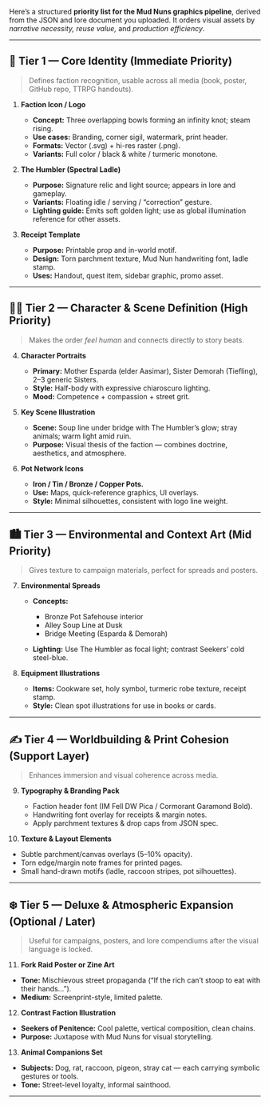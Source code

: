Here’s a structured **priority list for the Mud Nuns graphics pipeline**, derived from the JSON and lore document you uploaded. It orders visual assets by *narrative necessity, reuse value,* and *production efficiency*.

---

## 🎯 Tier 1 — Core Identity (Immediate Priority)

> Defines faction recognition, usable across all media (book, poster, GitHub repo, TTRPG handouts).

1. **Faction Icon / Logo**

   * **Concept:** Three overlapping bowls forming an infinity knot; steam rising.
   * **Use cases:** Branding, corner sigil, watermark, print header.
   * **Formats:** Vector (.svg) + hi-res raster (.png).
   * **Variants:** Full color / black & white / turmeric monotone.

2. **The Humbler (Spectral Ladle)**

   * **Purpose:** Signature relic and light source; appears in lore and gameplay.
   * **Variants:** Floating idle / serving / “correction” gesture.
   * **Lighting guide:** Emits soft golden light; use as global illumination reference for other assets.

3. **Receipt Template**

   * **Purpose:** Printable prop and in-world motif.
   * **Design:** Torn parchment texture, Mud Nun handwriting font, ladle stamp.
   * **Uses:** Handout, quest item, sidebar graphic, promo asset.

---

## 🧑‍🎨 Tier 2 — Character & Scene Definition (High Priority)

> Makes the order *feel human* and connects directly to story beats.

4. **Character Portraits**

   * **Primary:** Mother Esparda (elder Aasimar), Sister Demorah (Tiefling), 2–3 generic Sisters.
   * **Style:** Half-body with expressive chiaroscuro lighting.
   * **Mood:** Competence + compassion + street grit.

5. **Key Scene Illustration**

   * **Scene:** Soup line under bridge with The Humbler’s glow; stray animals; warm light amid ruin.
   * **Purpose:** Visual thesis of the faction — combines doctrine, aesthetics, and atmosphere.

6. **Pot Network Icons**

   * **Iron / Tin / Bronze / Copper Pots.**
   * **Use:** Maps, quick-reference graphics, UI overlays.
   * **Style:** Minimal silhouettes, consistent with logo line weight.

---

## 🏙️ Tier 3 — Environmental and Context Art (Mid Priority)

> Gives texture to campaign materials, perfect for spreads and posters.

7. **Environmental Spreads**

   * **Concepts:**

     * Bronze Pot Safehouse interior
     * Alley Soup Line at Dusk
     * Bridge Meeting (Esparda & Demorah)
   * **Lighting:** Use The Humbler as focal light; contrast Seekers’ cold steel-blue.

8. **Equipment Illustrations**

   * **Items:** Cookware set, holy symbol, turmeric robe texture, receipt stamp.
   * **Style:** Clean spot illustrations for use in books or cards.

---

## ✍️ Tier 4 — Worldbuilding & Print Cohesion (Support Layer)

> Enhances immersion and visual coherence across media.

9. **Typography & Branding Pack**

   * Faction header font (IM Fell DW Pica / Cormorant Garamond Bold).
   * Handwriting font overlay for receipts & margin notes.
   * Apply parchment textures & drop caps from JSON spec.

10. **Texture & Layout Elements**

* Subtle parchment/canvas overlays (5–10% opacity).
* Torn edge/margin note frames for printed pages.
* Small hand-drawn motifs (ladle, raccoon stripes, pot silhouettes).

---

## ❄️ Tier 5 — Deluxe & Atmospheric Expansion (Optional / Later)

> Useful for campaigns, posters, and lore compendiums after the visual language is locked.

11. **Fork Raid Poster or Zine Art**

* **Tone:** Mischievous street propaganda (“If the rich can’t stoop to eat with their hands…”).
* **Medium:** Screenprint-style, limited palette.

12. **Contrast Faction Illustration**

* **Seekers of Penitence:** Cool palette, vertical composition, clean chains.
* **Purpose:** Juxtapose with Mud Nuns for visual storytelling.

13. **Animal Companions Set**

* **Subjects:** Dog, rat, raccoon, pigeon, stray cat — each carrying symbolic gestures or tools.
* **Tone:** Street-level loyalty, informal sainthood.

---